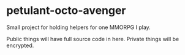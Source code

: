 petulant-octo-avenger
=====================

Small project for holding helpers for one MMORPG I play.

Public things will have full source code in here. Private things will be encrypted.
